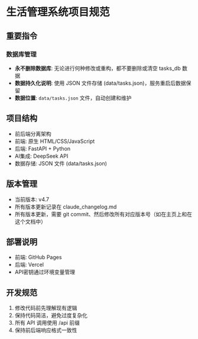 # 生活管理系统项目规范

## 重要指令

### 数据库管理
- **永不删除数据库**: 无论进行何种修改或重构，都不要删除或清空 tasks_db 数据
- **数据持久化说明**: 使用 JSON 文件存储 (data/tasks.json)，服务重启后数据保留
- **数据位置**: `data/tasks.json` 文件，自动创建和维护

## 项目结构
- 前后端分离架构
- 前端: 原生 HTML/CSS/JavaScript
- 后端: FastAPI + Python
- AI集成: DeepSeek API
- 数据存储: JSON 文件 (data/tasks.json)

## 版本管理
- 当前版本: v4.7
- 所有版本更新记录在 claude_changelog.md
- 所有版本更新，需要 git commit、然后修改所有对应版本号（如在主页上和在这个文档中）

## 部署说明
- 前端: GitHub Pages
- 后端: Vercel
- API密钥通过环境变量管理

## 开发规范
1. 修改代码前先理解现有逻辑
2. 保持代码简洁，避免过度复杂化
3. 所有 API 调用使用 /api 前缀
4. 保持前后端响应格式一致性